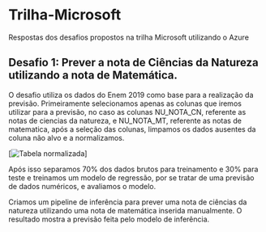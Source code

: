 # Trilha-Microsoft
Respostas dos desafios propostos na trilha Microsoft utilizando o Azure

## Desafio 1: Prever a nota de Ciências da Natureza utilizando a nota de Matemática.

O desafio utiliza os dados do Enem 2019 como base para a realização da previsão. Primeiramente selecionamos apenas as colunas
que iremos utilizar para a previsão, no caso as colunas NU_NOTA_CN, referente as notas de ciencias da natureza, e NU_NOTA_MT,
referente as notas de matematica, após a seleção das colunas, limpamos os dados ausentes da coluna não alvo e a normalizamos.

[![Tabela normalizada]()]

Após isso separamos 70% dos dados brutos para treinamento e 30% para teste e treinamos um modelo de regressão, por se tratar de
uma previsão de dados numéricos, e avaliamos o modelo.


Criamos um pipeline de inferência para prever uma nota de ciências da natureza utilizando uma nota de matemática inserida 
manualmente. O resultado mostra a previsão feita pelo modelo de inferência.


 
